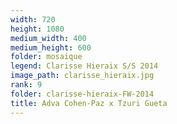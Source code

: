 ```yaml
---
width: 720
height: 1080
medium_width: 400
medium_height: 600
folder: mosaique
legend: Clarisse Hieraix S/S 2014
image_path: clarisse_hieraix.jpg
rank: 9
folder: clarisse-hieraix-FW-2014
title: Adva Cohen-Paz x Tzuri Gueta
---
```

